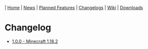 | [Home](https://space-rift.github.io/SpaceRift) | [News](https://space-rift.github.io/SpaceRift/News) | [Planned Features](https://space-rift.github.io/SpaceRift/Planned-Features) | [Changelogs](https://space-rift.github.io/SpaceRift/Changelog) | [Wiki](https://space-rift.github.io/SpaceRift/Wiki) | [Downloads](https://space-rift.github.io/SpaceRift/Downloads) 
# Changelog
- [1.0.0 - Minecraft 1.18.2](https://space-rift.github.io/SpaceRift/Changelog/Changelog-1.0.0)

